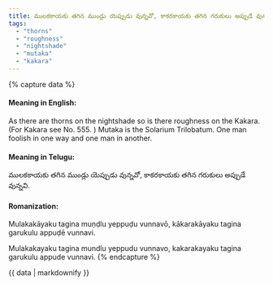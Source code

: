 ```yaml
---
title: ములకకాయకు తగిన ముండ్లు యెప్పుడు వున్నవో, కాకరకాయకు తగిన గరుకులు అప్పుడే వున్నవి.
tags:
  - "thorns"
  - "roughness"
  - "nightshade"
  - "mutaka"
  - "kakara"
---
```


{% capture data %}
#### Meaning in English:
As there are thorns on the nightshade so is there roughness on the Kakara.
(For Kakara see No. 555. )
Mutaka is the Solarium Trilobatum.
One man foolish in one way and one man in another.

#### Meaning in Telugu:
ములకకాయకు తగిన ముండ్లు యెప్పుడు వున్నవో, కాకరకాయకు తగిన గరుకులు అప్పుడే వున్నవి.

#### Romanization:
Mulakakāyaku tagina muṇḍlu yeppuḍu vunnavō, kākarakāyaku tagina garukulu appuḍē vunnavi.

Mulakakayaku tagina mundlu yeppudu vunnavo, kakarakayaku tagina garukulu appude vunnavi.
{% endcapture %}

{{ data | markdownify }}

